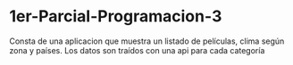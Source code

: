 # 1er-Parcial-Programacion-3
Consta de una aplicacion que muestra un listado de películas, clima según zona y países. Los datos son traídos con una api para cada categoría
